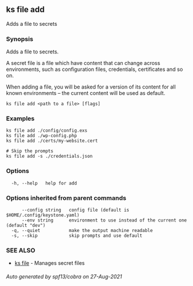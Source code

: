 ## ks file add

Adds a file to secrets

### Synopsis

Adds a file to secrets.

A secret file is a file which have content that can change
across environments, such as configuration files, credentials,
certificates and so on.

When adding a file, you will be asked for a version of its content
for all known environments – the current content will be used as default.


```
ks file add <path to a file> [flags]
```

### Examples

```
ks file add ./config/config.exs
ks file add ./wp-config.php
ks file add ./certs/my-website.cert

# Skip the prompts
ks file add -s ./credentials.json
```

### Options

```
  -h, --help   help for add
```

### Options inherited from parent commands

```
      --config string   config file (default is $HOME/.config/keystone.yaml)
      --env string      environment to use instead of the current one (default "dev")
  -q, --quiet           make the output machine readable
  -s, --skip            skip prompts and use default
```

### SEE ALSO

* [ks file](ks_file.md)	 - Manages secret files

###### Auto generated by spf13/cobra on 27-Aug-2021
